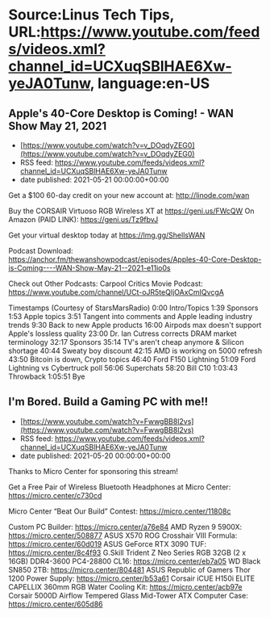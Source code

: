 # Source:Linus Tech Tips, URL:https://www.youtube.com/feeds/videos.xml?channel_id=UCXuqSBlHAE6Xw-yeJA0Tunw, language:en-US

## Apple's 40-Core Desktop is Coming! - WAN Show May 21, 2021
 - [https://www.youtube.com/watch?v=v_DOqdyZEG0](https://www.youtube.com/watch?v=v_DOqdyZEG0)
 - RSS feed: https://www.youtube.com/feeds/videos.xml?channel_id=UCXuqSBlHAE6Xw-yeJA0Tunw
 - date published: 2021-05-21 00:00:00+00:00

Get a $100 60-day credit on your new account at: http://linode.com/wan

Buy the CORSAIR Virtuoso RGB Wireless XT at https://geni.us/FWcQW
On Amazon (PAID LINK): https://geni.us/Tz9fbvJ

Get your virtual desktop today at https://lmg.gg/ShellsWAN

Podcast Download: https://anchor.fm/thewanshowpodcast/episodes/Apples-40-Core-Desktop-is-Coming----WAN-Show-May-21--2021-e11io0s

Check out Other Podcasts:
Carpool Critics Movie Podcast: https://www.youtube.com/channel/UCt-oJR5teQIjOAxCmIQvcgA

Timestamps (Courtesy of StarsMarsRadio)
0:00    Intro/Topics
1:39    Sponsors
1:53    Apple topics
3:51    Tangent into comments and Apple leading industry trends
9:30    Back to new Apple products
16:00  Airpods max doesn't support Apple's lossless quality
23:00  Dr. Ian Cutress corrects DRAM market terminology
32:17  Sponsors
35:14  TV's aren't cheap anymore & Silicon shortage
40:44  Sweaty boy discount
42:15  AMD is working on 5000 refresh
43:50  Bitcoin is down, Crypto topics
46:40  Ford F150 Lightning
51:09  Ford Lightning vs Cybertruck poll
56:06  Superchats
58:20  Bill C10
1:03:43  Throwback
1:05:51  Bye

## I'm Bored. Build a Gaming PC with me!!
 - [https://www.youtube.com/watch?v=FwwgBB8l2vs](https://www.youtube.com/watch?v=FwwgBB8l2vs)
 - RSS feed: https://www.youtube.com/feeds/videos.xml?channel_id=UCXuqSBlHAE6Xw-yeJA0Tunw
 - date published: 2021-05-20 00:00:00+00:00

Thanks to Micro Center for sponsoring this stream!

Get a Free Pair of Wireless Bluetooth Headphones at Micro Center: https://micro.center/c730cd

Micro Center “Beat Our Build” Contest: https://micro.center/11808c

Custom PC Builder: https://micro.center/a76e84
AMD Ryzen 9 5900X: https://micro.center/508877
ASUS X570 ROG Crosshair VIII Formula: https://micro.center/60d019
ASUS GeForce RTX 3090 TUF: https://micro.center/8c4f93
G.Skill Trident Z Neo Series RGB 32GB (2 x 16GB) DDR4-3600 PC4-28800 CL16: https://micro.center/eb7a05
WD Black SN850 2TB: https://micro.center/804481
ASUS Republic of Gamers Thor 1200 Power Supply: https://micro.center/b53a61
Corsair iCUE H150i ELITE CAPELLIX 360mm RGB Water Cooling Kit: https://micro.center/acb97e
Corsair 5000D Airflow Tempered Glass Mid-Tower ATX Computer Case: https://micro.center/605d86

